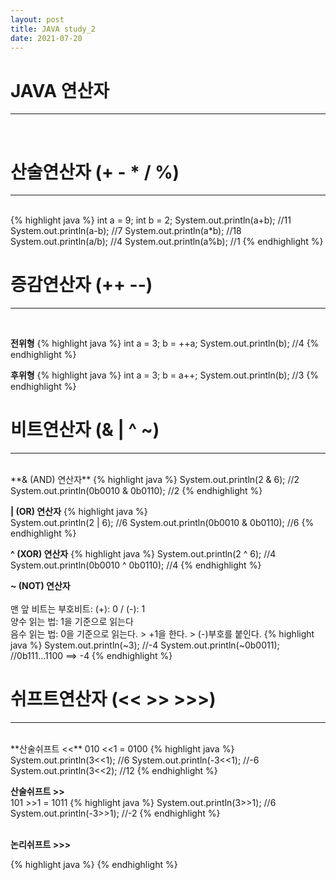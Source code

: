 ```yaml
---
layout: post
title: JAVA study_2
date: 2021-07-20
---
```


# JAVA 연산자
<hr>
<br/>


# 산술연산자 (+ - * / %)
<hr>
<br/>
{% highlight java %}
int a = 9;
int b = 2;
System.out.println(a+b); //11
System.out.println(a-b); //7
System.out.println(a*b); //18
System.out.println(a/b); //4
System.out.println(a%b); //1
{% endhighlight %}
<br/>

# 증감연산자 (++ --)
<hr>
<br/>

**전위형**
{% highlight java %}
int a = 3;
b = ++a;
System.out.println(b); //4
{% endhighlight %}
<br/>

**후위형**
{% highlight java %}
int a = 3;
b = a++;
System.out.println(b); //3
{% endhighlight %}
<br/>

# 비트연산자 (& | ^ ~)
<hr>
<br/>
**& (AND) 연산자**  
{% highlight java %}
System.out.println(2 & 6); //2
System.out.println(0b0010 & 0b0110); //2
{% endhighlight %}  

**| (OR) 연산자**
{% highlight java %}  
System.out.println(2 | 6); //6
System.out.println(0b0010 & 0b0110); //6
{% endhighlight %} 

**^ (XOR) 연산자**
{% highlight java %}
System.out.println(2 ^ 6); //4
System.out.println(0b0010 ^ 0b0110); //4
{% endhighlight %} 

**~ (NOT) 연산자**  
<br/>
맨 앞 비트는 부호비트: (+): 0 / (-): 1  
양수 읽는 법: 1을 기준으로 읽는다  
음수 읽는 법: 0을 기준으로 읽는다. > +1을 한다. > (-)부호를 붙인다.
{% highlight java %}
System.out.println(~3); //-4
System.out.println(~0b0011); //0b111...1100 ==> -4
{% endhighlight %} 
<br/>

# 쉬프트연산자 (<< >> >>>)
<hr>
<br/>
**산술쉬프트 <<**  
010 <<1 = 0100  
{% highlight java %}  
System.out.println(3<<1); //6
System.out.println(-3<<1); //-6
System.out.println(3<<2); //12
{% endhighlight %} 

**산술쉬프트 >>**  
101 >>1 = 1011
{% highlight java %}
System.out.println(3>>1); //6
System.out.println(-3>>1); //-2
{% endhighlight %}  
<br/>

**논리쉬프트 >>>**




{% highlight java %}
{% endhighlight %} 
